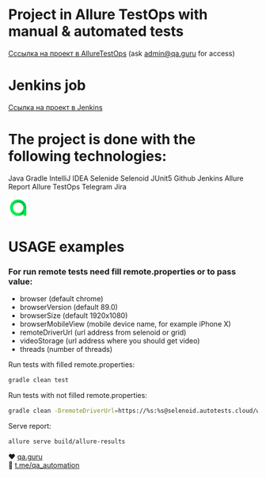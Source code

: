 # Project in Allure TestOps with manual & automated tests
<a target="_blank" href="https://allure.autotests.cloud/project/804">Сссылка на проект в AllureTestOps</a> (ask admin@qa.guru for access)

# Jenkins job
<a target="_blank" href="https://jenkins.autotests.cloud/job/09-ElenaSeversk-unit13">Ссылка на проект в Jenkins</a>

# The project is done with the following technologies:
Java Gradle IntelliJ IDEA Selenide Selenoid JUnit5 Github Jenkins Allure Report Allure TestOps Telegram Jira

![This is an image](/icons/AllureTestOps.png)

# USAGE examples

### For run remote tests need fill remote.properties or to pass value:

* browser (default chrome)
* browserVersion (default 89.0)
* browserSize (default 1920x1080)
* browserMobileView (mobile device name, for example iPhone X)
* remoteDriverUrl (url address from selenoid or grid)
* videoStorage (url address where you should get video)
* threads (number of threads)


Run tests with filled remote.properties:
```bash
gradle clean test
```

Run tests with not filled remote.properties:
```bash
gradle clean -DremoteDriverUrl=https://%s:%s@selenoid.autotests.cloud/wd/hub/ -DvideoStorage=https://selenoid.autotests.cloud/video/ -Dthreads=1 test
```

Serve report:
```bash
allure serve build/allure-results
```

:heart: <a target="_blank" href="https://qa.guru">qa.guru</a><br/>
:blue_heart: <a target="_blank" href="https://t.me/qa_automation">t.me/qa_automation</a>

